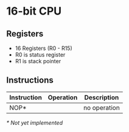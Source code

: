 # 16-bit CPU


## Registers
* 16 Registers (R0 - R15)
* R0 is status register
* R1 is stack pointer


## Instructions

| Instruction | Operation             | Description              |
|-------------|-----------------------|--------------------------|
| NOP\*       |                       | no operation             |

*\* Not yet implemented*
